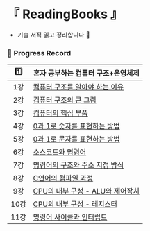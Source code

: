 # 『 ReadingBooks 』

- 기술 서적 읽고 정리합니다 📖

### 📍 Progress Record

| 1️⃣ | 혼자 공부하는 컴퓨터 구조+운영체제                                                                         |
|:---:|---------------------------------------------------------------------------------------------|
| 1강  | [컴퓨터 구조를 알아야 하는 이유](https://github.com/yunji1201/ReadingBooks/blob/main/computer/1.md)      |
| 2강  | [컴퓨터 구조의 큰 그림](https://github.com/yunji1201/ReadingBooks/blob/main/computer/2.md)           |
| 3강  | [컴퓨터의 핵심 부품](https://github.com/yunji1201/ReadingBooks/blob/main/computer/3.md)             |
| 4강  | [0과 1로 숫자를 표현하는 방법](https://github.com/yunji1201/ReadingBooks/blob/main/computer/4.md)      |
| 5강  | [0과 1로 문자를 표현하는 방법](https://github.com/yunji1201/ReadingBooks/blob/main/computer/5.md)      |
| 6강  | [소스코드와 명령어](https://github.com/yunji1201/ReadingBooks/blob/main/computer/6.md)              |
| 7강  | [명령어의 구조와 주소 지정 방식](https://github.com/yunji1201/ReadingBooks/blob/main/computer/7.md)      |
| 8강  | [C언어의 컴파일 과정](https://github.com/yunji1201/ReadingBooks/blob/main/computer/8.md)            |
| 9강  | [CPU의 내부 구성 - ALU와 제어장치](https://github.com/yunji1201/ReadingBooks/blob/main/computer/9.md) |
| 10강 | [CPU의 내부 구성 - 레지스터](https://github.com/yunji1201/ReadingBooks/blob/main/computer/10.md)     |
| 11강 | [명령어 사이클과 인터럽트](https://github.com/yunji1201/ReadingBooks/blob/main/computer/11.md)         |
